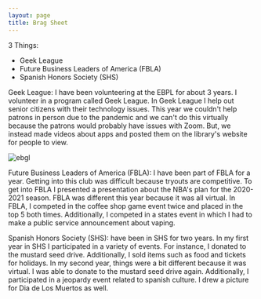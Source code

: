 ```yaml
---
layout: page
title: Brag Sheet
---
```


3 Things:
- Geek League
-  Future Business Leaders of America (FBLA)
-  Spanish Honors Society (SHS)

Geek League:
I have been volunteering at the EBPL for about 3 years. I volunteer in a program called Geek League. In Geek League I help out senior citizens with their technology issues. This year we couldn't help patrons in person due to the pandemic and we can't do this virtually because the patrons would probably have issues with Zoom. But, we instead made videos about apps and posted them on the library's website for people to view. 

![ebgl](https://user-images.githubusercontent.com/65611036/121820459-e40e4800-cc60-11eb-8394-7c3d5b25d183.png)

Future Business Leaders of America (FBLA):
I have been part of FBLA for a year. Getting into this club was difficult because tryouts are competitive. To get into FBLA I presented a presentation about the NBA's plan for the 2020-2021 season. FBLA was different this year because it was all virtual. In FBLA, I competed in the coffee shop game event twice and placed in the top 5 both times. Additionally, I competed in a states event in which I had to make a public service announcement about vaping.

Spanish Honors Society (SHS):
 have been in SHS for two years. In my first year in SHS I participated in a variety of events. For instance, I donated to the mustard seed drive. Additionally, I sold items such as food and tickets for holidays. In my second year, things were a bit different because it was virtual. I was able to donate to the mustard seed drive again. Additionally, I participated in a jeopardy event related to spanish culture. I drew a picture for Dia de Los Muertos as well.
